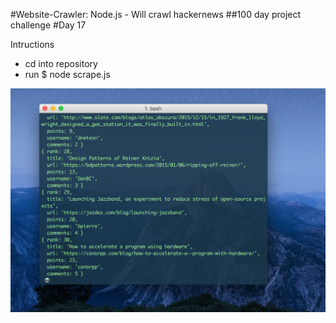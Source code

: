 #Website-Crawler: Node.js - Will crawl hackernews
##100 day project challenge
#Day 17

Intructions
- cd into repository
- run $ node scrape.js


![screenshot](https://github.com/kennybatista/website-crawler/blob/master/screenshot.png)
